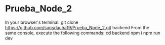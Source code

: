 # Prueba_Node_2
In your browser's terminal: git clone https://github.com/suosdacha19/Prueba_Node_2.git backend
From the same console, execute the following commands:
cd backend
npm i
npm run dev
